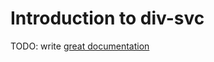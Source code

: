 # Introduction to div-svc

TODO: write [great documentation](http://jacobian.org/writing/what-to-write/)
